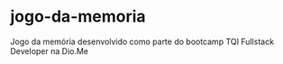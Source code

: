 # jogo-da-memoria

Jogo da memória desenvolvido como parte do bootcamp TQI Fullstack Developer na Dio.Me
